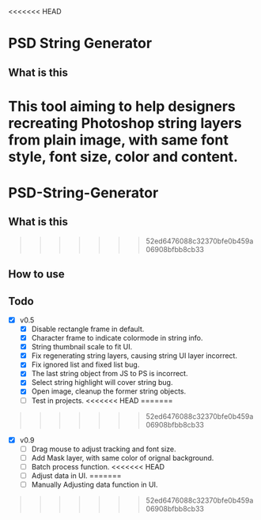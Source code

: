 <<<<<<< HEAD
# PSD String Generator
## What is this
This tool aiming to help designers recreating Photoshop string layers from plain image, with same font style, font size, color and content.
=======
# PSD-String-Generator
## What is this
>>>>>>> 52ed6476088c32370bfe0b459a06908bfbb8cb33

## How to use

## Todo
- [x] v0.5
  - [x] Disable rectangle frame in default.
  - [x] Character frame to indicate colormode in string info.
  - [x] String thumbnail scale to fit UI.
  - [x] Fix regenerating string layers, causing string UI layer incorrect.
  - [x] Fix ignored list and fixed list bug.
  - [x] The last string object from JS to PS is incorrect.
  - [x] Select string highlight will cover string bug.
  - [x] Open image, cleanup the former string objects.
  - [ ] Test in projects.
<<<<<<< HEAD
=======
  
>>>>>>> 52ed6476088c32370bfe0b459a06908bfbb8cb33
- [x] v0.9
  - [ ] Drag mouse to adjust tracking and font size.
  - [ ] Add Mask layer, with same color of orignal background.
  - [ ] Batch process function.
<<<<<<< HEAD
  - [ ] Adjust data in UI.
=======
  - [ ] Manually Adjusting data function in UI.
>>>>>>> 52ed6476088c32370bfe0b459a06908bfbb8cb33

